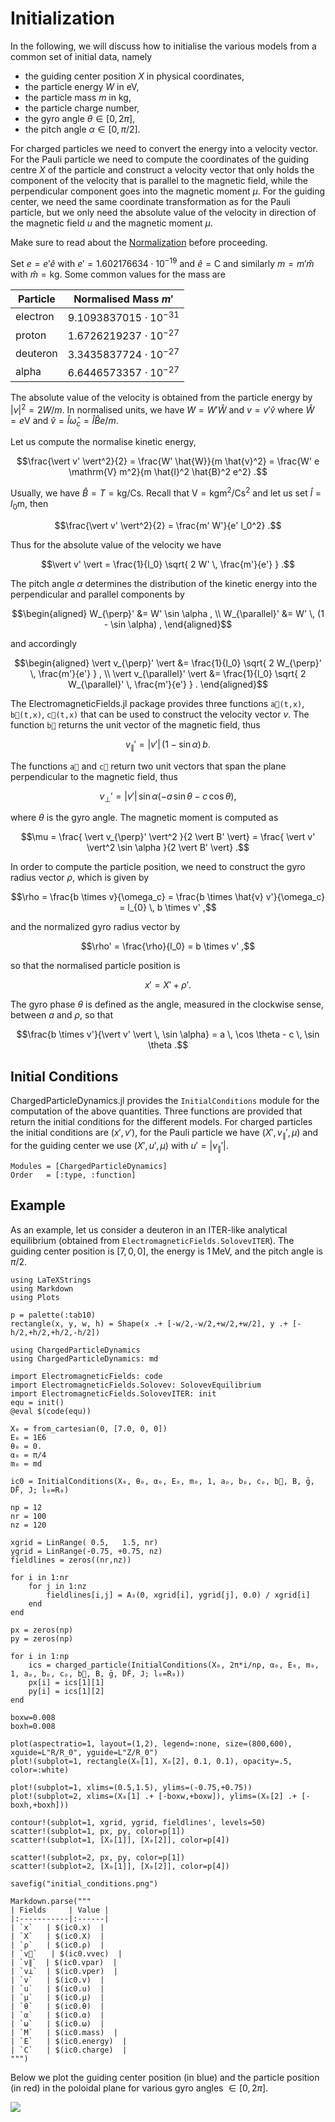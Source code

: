 # Initialization

In the following, we will discuss how to initialise the various models from a common set of initial data, namely
- the guiding center position $X$ in physical coordinates,
- the particle energy $W$ in eV,
- the particle mass $m$ in kg,
- the particle charge number,
- the gyro angle $\theta \in [0, 2\pi]$,
- the pitch angle $\alpha \in [0, \pi / 2]$.

For charged particles we need to convert the energy into a velocity vector.
For the Pauli particle we need to compute the coordinates of the guiding centre $X$ of the particle and construct a velocity vector that only holds the component of the velocity that is parallel to the magnetic field, while the perpendicular component goes into the magnetic moment $\mu$.
For the guiding center, we need the same coordinate transformation as for the Pauli particle, but we only need the absolute value of the velocity in direction of the magnetic field $u$ and the magnetic moment $\mu$.

Make sure to read about the [Normalization](@ref) before proceeding.


Set $e = e' \hat{e}$ with $e' = 1.602 176 634 \cdot 10^{-19}$ and $\hat{e} = \mathrm{C}$ and similarly $m = m' \hat{m}$ with $\hat{m} = \mathrm{kg}$. Some common values for the mass are

| Particle   | Normalised Mass $m'$          |
| ---------- | ----------------------------- |
| electron   | $9.1093837015 \cdot 10^{-31}$ |
| proton     | $1.6726219237 \cdot 10^{-27}$ |
| deuteron   | $3.3435837724 \cdot 10^{-27}$ |
| alpha      | $6.6446573357 \cdot 10^{-27}$ |

The absolute value of the velocity is obtained from the particle energy by $\vert v \vert^2 = 2 W / m$.
In normalised units, we have $W = W' \hat{W}$ and $v = v' \hat{v}$ where $\hat{W} = e \mathrm{V}$ and $\hat{v} = \hat{l} \hat{\omega}_c = \hat{l} \hat{B} e / m$.

Let us compute the normalise kinetic energy,
```math
\frac{\vert v' \vert^2}{2}
= \frac{W' \hat{W}}{m \hat{v}^2}
= \frac{W' e \mathrm{V} m^2}{m \hat{l}^2 \hat{B}^2 e^2} .
```

Usually, we have $\hat{B} = T = \mathrm{kg} / \mathrm{C} \mathrm{s}$. Recall that $\mathrm{V} = \mathrm{kg} \mathrm{m}^2 / \mathrm{C} \mathrm{s}^2$ and let us set $\hat{l} = l_0 \mathrm{m}$, then
```math
\frac{\vert v' \vert^2}{2} = \frac{m' W'}{e' l_0^2} .
```

Thus for the absolute value of the velocity we have
```math
\vert v' \vert = \frac{1}{l_0} \sqrt{ 2 W' \, \frac{m'}{e'} } .
```

The pitch angle $\alpha$ determines the distribution of the kinetic energy into the perpendicular and parallel components by
```math
\begin{aligned}
W_{\perp}' &= W' \sin \alpha , \\
W_{\parallel}' &= W' \, (1 - \sin \alpha) ,
\end{aligned}
```
and accordingly
```math
\begin{aligned}
\vert v_{\perp}' \vert &= \frac{1}{l_0} \sqrt{ 2 W_{\perp}' \, \frac{m'}{e'} } , \\
\vert v_{\parallel}' \vert &= \frac{1}{l_0} \sqrt{ 2 W_{\parallel}' \, \frac{m'}{e'} } .
\end{aligned}
```

The ElectromagneticFields.jl package provides three functions `a⃗(t,x)`, `b⃗(t,x)`, `c⃗(t,x)` that can be used to construct the velocity vector $v$.
The function `b⃗` returns the unit vector of the magnetic field, thus
```math
v_{\parallel}' = \vert v' \vert \, (1 - \sin \alpha) \, b .
```
The functions `a⃗` and `c⃗` return two unit vectors that span the plane perpendicular to the magnetic field, thus
```math
v_{\perp}' = \vert v' \vert \, \sin \alpha ( - a \, \sin \theta - c \, \cos \theta ) ,
```
where $\theta$ is the gyro angle.
The magnetic moment is computed as
```math
\mu = \frac{ \vert v_{\perp}' \vert^2 }{2 \vert B' \vert} = \frac{ \vert v' \vert^2 \sin \alpha }{2 \vert B' \vert} .
```

In order to compute the particle position, we need to construct the gyro radius vector $\rho$, which is given by
```math
\rho = \frac{b \times v}{\omega_c} = \frac{b \times \hat{v} v'}{\omega_c}  = l_{0} \, b \times v' ,
```
and the normalized gyro radius vector by
```math
\rho' = \frac{\rho}{l_0} = b \times v' ,
```
so that the normalised particle position is
```math
x' = X' + \rho' .
```
The gyro phase $\theta$ is defined as the angle, measured in the clockwise sense, between $a$ and $\rho$, so that
```math
\frac{b \times v'}{\vert v' \vert \, \sin \alpha} = a \, \cos \theta - c \, \sin \theta .
```


## Initial Conditions

ChargedParticleDynamics.jl provides the `InitialConditions` module for the computation of the above quantities.
Three functions are provided that return the initial conditions for the different models.
For charged particles the initial conditions are $(x', v')$, for the Pauli particle we have $(X', v_{\parallel}', \mu)$ and for the guiding center we use $(X', u', \mu)$ with $u' = \vert v_{\parallel}' \vert$.

```@autodocs
Modules = [ChargedParticleDynamics]
Order   = [:type, :function]
```


## Example

As an example, let us consider a deuteron in an ITER-like analytical equilibrium (obtained from `ElectromagneticFields.SolovevITER`). The guiding center position is $[7, 0, 0]$, the energy is $1 \, \mathrm{MeV}$, and the pitch angle is $\pi / 2$.

```@eval
using LaTeXStrings
using Markdown
using Plots

p = palette(:tab10)
rectangle(x, y, w, h) = Shape(x .+ [-w/2,-w/2,+w/2,+w/2], y .+ [-h/2,+h/2,+h/2,-h/2])

using ChargedParticleDynamics
using ChargedParticleDynamics: md

import ElectromagneticFields: code
import ElectromagneticFields.Solovev: SolovevEquilibrium
import ElectromagneticFields.SolovevITER: init
equ = init()
@eval $(code(equ))

X₀ = from_cartesian(0, [7.0, 0, 0])
E₀ = 1E6
θ₀ = 0.
α₀ = π/4
m₀ = md

ic0 = InitialConditions(X₀, θ₀, α₀, E₀, m₀, 1, aₚ, bₚ, cₚ, b⃗, B, ḡ, DF̄, J; l₀=R₀)

np = 12
nr = 100
nz = 120

xgrid = LinRange( 0.5,   1.5, nr)
ygrid = LinRange(-0.75, +0.75, nz)
fieldlines = zeros((nr,nz))

for i in 1:nr
    for j in 1:nz
        fieldlines[i,j] = A₃(0, xgrid[i], ygrid[j], 0.0) / xgrid[i]
    end
end

px = zeros(np)
py = zeros(np)

for i in 1:np
    ics = charged_particle(InitialConditions(X₀, 2π*i/np, α₀, E₀, m₀, 1, aₚ, bₚ, cₚ, b⃗, B, ḡ, DF̄, J; l₀=R₀))
    px[i] = ics[1][1]
    py[i] = ics[1][2]
end

boxw=0.008
boxh=0.008

plot(aspectratio=1, layout=(1,2), legend=:none, size=(800,600), xguide=L"R/R_0", yguide=L"Z/R_0")
plot!(subplot=1, rectangle(X₀[1], X₀[2], 0.1, 0.1), opacity=.5, color=:white)

plot!(subplot=1, xlims=(0.5,1.5), ylims=(-0.75,+0.75))
plot!(subplot=2, xlims=(X₀[1] .+ [-boxw,+boxw]), ylims=(X₀[2] .+ [-boxh,+boxh]))

contour!(subplot=1, xgrid, ygrid, fieldlines', levels=50)
scatter!(subplot=1, px, py, color=p[1])
scatter!(subplot=1, [X₀[1]], [X₀[2]], color=p[4])

scatter!(subplot=2, px, py, color=p[1])
scatter!(subplot=2, [X₀[1]], [X₀[2]], color=p[4])

savefig("initial_conditions.png")

Markdown.parse("""
| Fields     | Value |
|:-----------|:------|
| `x`   | $(ic0.x)  |
| `X`   | $(ic0.X)  |
| `ρ`   | $(ic0.ρ)  |
| `v⃗`   | $(ic0.vvec)  |
| `v∥`  | $(ic0.vpar)  |
| `v⟂`  | $(ic0.vper)  |
| `v`   | $(ic0.v)  |
| `u`   | $(ic0.u)  |
| `μ`   | $(ic0.μ)  |
| `θ`   | $(ic0.θ)  |
| `α`   | $(ic0.α)  |
| `ω`   | $(ic0.ω)  |
| `M`   | $(ic0.mass)  |
| `E`   | $(ic0.energy)  |
| `C`   | $(ic0.charge)  |
""")
```

Below we plot the guiding center position (in blue) and the particle position (in red) in the poloidal plane for various gyro angles $\in [0, 2\pi]$.

![](initial_conditions.png)
